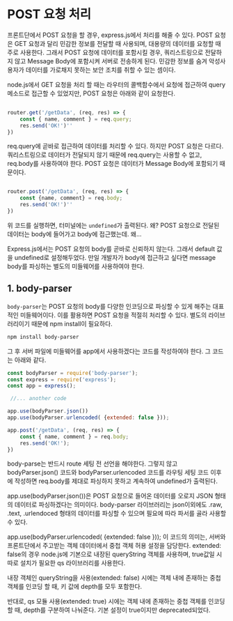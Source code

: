 # POST 요청 처리


프론트단에서 POST 요청을 할 경우, express.js에서 처리를 해줄 수 있다. POST 요청은 GET 요청과 달리 민감한 정보를 전달할 때 사용되며, 대용량의 데이터를 요청할 때 주로 사용한다. 그래서 POST 요청에 데이터를 포함시킬 경우, 쿼리스트링으로 전달하지 않고 Message Body에 포함시켜 서버로 전송하게 된다. 민감한 정보를 숨겨 악성사용자가 데이터를 가로채지 못하는 보안 조치를 취할 수 있는 셈이다.

node.js에서 GET 요청을 처리 할 때는 라우터의 콜백함수에서 요청에 접근하여 query 메소드로 접근할 수 있었지만, POST 요청은 아래와 같이 요청한다.

``` javascript

router.get('/getData', (req, res) => {
	const { name, comment } = req.query;
	res.send('OK!')''
})

```

req.query에 곧바로 접근하여 데이터를 처리할 수 있다. 하지만 POST 요청은 다르다. 쿼리스트링으로 데이터가 전달되지 않기 때문에 req.query는 사용할 수 없고, req.body를 사용하여야 한다. POST 요청은 데이터가 Message Body에 포함되기 때문이다.

``` javascript

router.post('/getData', (req, res) => {
	const {name, comment} = req.body;
	res.send('OK!')''
})

```

위 코드를 실행하면, 터미널에는 `undefined`가 출력된다. 왜? POST 요청으로 전달된 데이터는 body에 들어가고 body에 접근했는데. 왜...

Express.js에서는 POST 요청의 body를 곧바로 신뢰하지 않는다. 그래서 default 값을 undefined로 설정해두었다. 만일 개발자가 body에 접근하고 싶다면 message body를 파싱하는 별도의 미들웨어를 사용하여야 한다.



## 1. body-parser

`body-parser`는 POST 요청의 body를 다양한 인코딩으로 파싱할 수 있게 해주는 대표적인 미들웨어이다. 이를 활용하면 POST 요청을 적절히 처리할 수 있다. 별도의 라이브러리이기 때문에 npm install이 필요하다.

```bash
npm install body-parser
```

그 후 서버 파일에 미들웨어를 app에서 사용하겠다는 코드를 작성하여야 한다. 그 코드는 아래와 같다.

```javascript
const bodyParser = require('body-parser');
const express = require('express');
const app = express();

 //... another code

app.use(bodyParser.json())
app.use(bodyParser.urlencoded( {extended: false }));

app.post('/getData', (req, res) => {
	const { name, comment } = req.body;
	res.send('OK!');
})


```

body-parse는 반드시 route 세팅 전 선언을 해야한다. 그렇지 않고 bodyParser.json() 코드와 bodyParser.urlencoded 코드를 라우팅 세팅 코드 이후에 작성하면 req.body를 제대로 파싱하지 못하고 계속하여 undefined가 출력된다. 

app.use(bodyParser.json())은 POST 요청으로 들어온 데이터를 오로지 JSON 형태의 데이터로 파싱하겠다는 의미이다. body-parser 라이브러리는 json이외에도 .raw, .text, .urlendoced 형태의 데이터를 파싱할 수 있으며 필요에 따라 파서를 골라 사용할 수 있다.

app.use(bodyParser.urlencoded( {extended: false })); 이 코드의 의미는, 서버와 프론트단에서 주고받는 객체 데이터에서 중첩 객체 허용 설정을 담당한다. extended: false의 경우 node.js에 기본으로 내장된 queryString 객체를 사용하며, true값일 시 따로 설치가 필요한 qs 라이브러리를 사용한다.

내장 객체인 queryString을 사용(extended: false) 시에는 객체 내에 존재하는 중첩 객체를 인코딩 할 때, 키 값에 depth를 모두 포함한다.

반대로, qs 모듈 사용(extended: true) 시에는 객체 내에 존재하는 중첩 객체를 인코딩 할 때, depth를 구분하여 나눠준다.  기본 설정이 true이지만 deprecated되었다.

